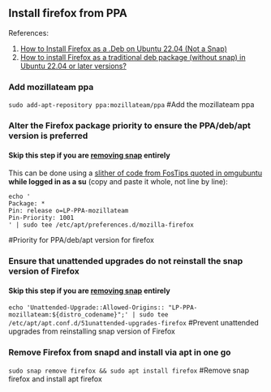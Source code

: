 ## Install firefox from PPA
 
References: 
1.   [How to Install Firefox as a .Deb on Ubuntu 22.04 (Not a Snap)](https://www.omgubuntu.co.uk/2022/04/how-to-install-firefox-deb-apt-ubuntu-22-04)
2.   [How to install Firefox as a traditional deb package (without snap) in Ubuntu 22.04 or later versions?](https://askubuntu.com/questions/1399383/how-to-install-firefox-as-a-traditional-deb-package-without-snap-in-ubuntu-22)

### Add mozillateam ppa
 
`sudo add-apt-repository ppa:mozillateam/ppa` #Add the mozillateam ppa

### Alter the Firefox package priority to ensure the PPA/deb/apt version is preferred
#### Skip this step if you are [removing snap](why-not-snapd.md) entirely

This can be done using a [slither of code from FosTips quoted in omgubuntu](https://www.omgubuntu.co.uk/2022/04/how-to-install-firefox-deb-apt-ubuntu-22-04) **while logged in as a su** (copy and paste it whole, not line by line):
```
echo '
Package: *
Pin: release o=LP-PPA-mozillateam
Pin-Priority: 1001
' | sudo tee /etc/apt/preferences.d/mozilla-firefox
```
#Priority for PPA/deb/apt version for firefox

### Ensure that unattended upgrades do not reinstall the snap version of Firefox
#### Skip this step if you are [removing snap](why-not-snapd.md) entirely
 
`echo 'Unattended-Upgrade::Allowed-Origins:: "LP-PPA-mozillateam:${distro_codename}";' | sudo tee /etc/apt/apt.conf.d/51unattended-upgrades-firefox` #Prevent unattended upgrades from reinstalling snap version of Firefox

### Remove Firefox from snapd and install via apt in one go

`sudo snap remove firefox && sudo apt install firefox` #Remove snap firefox and install apt firefox
